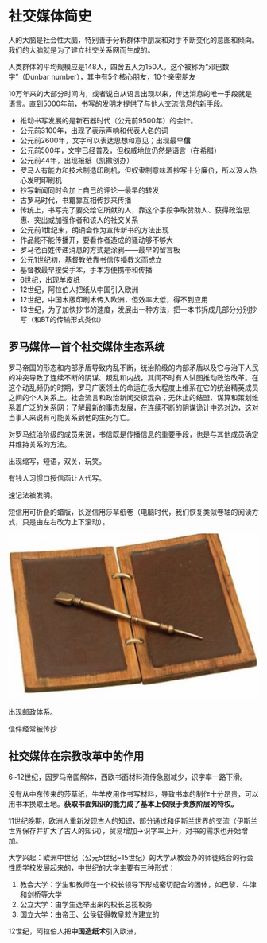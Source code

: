 # 社交媒体简史
人的大脑是社会性大脑，特别善于分析群体中朋友和对手不断变化的意图和倾向。我们的大脑就是为了建立社交关系网而生成的。

人类群体的平均规模应是148人，四舍五入为150人。这个被称为“邓巴数字”（Dunbar number），其中有5个核心朋友，10个亲密朋友

10万年来的大部分时间内，或者说自从语言出现以来，传达消息的唯一手段就是语言。直到5000年前，书写的发明才提供了与他人交流信息的新手段。

* 推动书写发展的是新石器时代（公元前9500年）的会计。
* 公元前3100年，出现了表示声响和代表人名的词
* 公元前2600年，文字可以表达思想和意见；出现最早**信**
* 公元前500年，文字已经普及，但权威地位仍然是语言（在希腊）
* 公元前44年，出现报纸（凯撒创办）
* 罗马人有能力和技术制造印刷机，但奴隶制意味着抄写十分廉价，所以没人热心发明印刷机
* 抄写新闻同时会加上自己的评论—最早的转发
* 古罗马时代，书籍靠互相传抄来传播
* 传统上，书写完了要交给它所献的人，靠这个手段争取赞助人、获得政治恩惠、突出或加强作者和该人的社交关系
* 公元前1世纪末，朗诵会作为宣传新书的方法出现
* 作品能不能传播开，要看作者造成的骚动够不够大
* 罗马老百姓传递消息的方式是涂鸦——最早的留言板
* 公元1世纪初，基督教依靠书信传播教义而成立
* 基督教最早接受手本，手本方便携带和传播
* 6世纪，出现羊皮纸
* 12世纪，阿拉伯人把纸从中国引入欧洲
* 12世纪，中国木版印刷术传入欧洲，但效率太低，得不到应用
* 13世纪，为了加快抄书的速度，发展出一种方法，把一本书拆成几部分分别抄写（和BT的传输形式类似）

## 罗马媒体—首个社交媒体生态系统
罗马帝国的形态和内部矛盾导致内乱不断，统治阶级的内部矛盾以及它与治下人民的冲突导致了连续不断的阴谋、叛乱和内战，其间不时有人试图推动政治改革。在这个动乱频仍的时期，罗马广袤领土的命运在极大程度上维系在它的统治精英成员之间的个人关系上。社会流言和政治新闻交织混杂；无休止的结盟、谋算和策划维系着广泛的关系网；了解最新的事态发展，在连续不断的阴谋诡计中选对边，这对当事人来说有可能关系到他的生死存亡。

对罗马统治阶级的成员来说，书信既是传播信息的重要手段，也是与其他成员确定并维持关系的方法。

出现缩写，短语，双关，玩笑。

有钱人习惯口授信函让人代写。

速记法被发明。

短信用可折叠的蜡版，长途信用莎草纸卷（电脑时代，我们恢复类似卷轴的阅读方式，只是由左右改为上下滚动）。

![1561715980522](assets/1561715980522.png)

出现邮政体系。

信件经常被传抄

## 社交媒体在宗教改革中的作用

6~12世纪，因罗马帝国解体，西欧书面材料流传急剧减少，识字率一路下滑。

没有从中东传来的莎草纸，牛羊皮用作书写材料，导致书本的制作十分昂贵，可以用书本换取土地。**获取书面知识的能力成了基本上仅限于贵族阶层的特权。**

11世纪晚期，欧洲人重新发现古人的知识，部分通过和伊斯兰世界的交流（伊斯兰世界保存并扩大了古人的知识），贸易增加→识字率上升，对书的需求也开始增加。

大学兴起：欧洲中世纪（公元5世纪~15世纪）的大学从教会办的师徒结合的行会性质学校发展起来的，中世纪的大学主要有三种形式：

1. 教会大学：学生和教师在一个校长领导下形成密切配合的团体，如巴黎、牛津和剑桥等大学
2. 公立大学：由学生选举出来的校长总揽校务
3. 国立大学：由帝王、公侯征得教皇敕许建立的

12世纪，阿拉伯人把**中国造纸术**引入欧洲，

